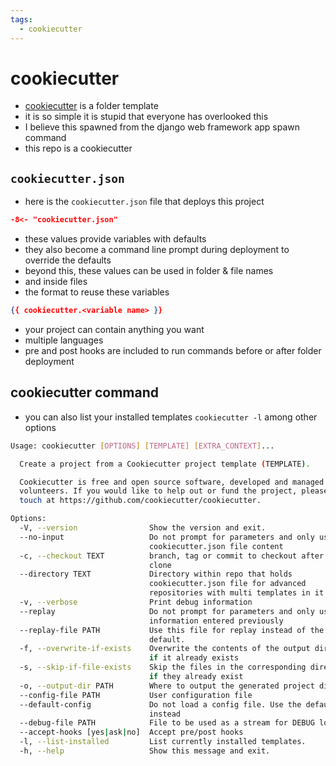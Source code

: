 ```yaml
---
tags:
  - cookiecutter 
---
```

# cookiecutter

- [cookiecutter](https://github.com/cookiecutter/cookiecutter) is a folder template
- it is so simple it is stupid that everyone has overlooked this
- I believe this spawned from the django web framework app spawn command
- this repo is a cookiecutter

## `cookiecutter.json`

- here is the `cookiecutter.json` file that deploys this project

```json
-8<- "cookiecutter.json"
```

- these values provide variables with defaults
- they also become a command line prompt during deployment to override the defaults
- beyond this, these values can be used in folder & file names
- and inside files
- the format to reuse these variables

```json
{{ cookiecutter.<variable name> }}
```

- your project can contain anything you want
- multiple languages
- pre and post hooks are included to run commands before or after folder deployment

## cookiecutter command

- you can also list your installed templates `cookiecutter -l` among other options

```sh
Usage: cookiecutter [OPTIONS] [TEMPLATE] [EXTRA_CONTEXT]...

  Create a project from a Cookiecutter project template (TEMPLATE).

  Cookiecutter is free and open source software, developed and managed by
  volunteers. If you would like to help out or fund the project, please get in
  touch at https://github.com/cookiecutter/cookiecutter.

Options:
  -V, --version                Show the version and exit.
  --no-input                   Do not prompt for parameters and only use
                               cookiecutter.json file content
  -c, --checkout TEXT          branch, tag or commit to checkout after git
                               clone
  --directory TEXT             Directory within repo that holds
                               cookiecutter.json file for advanced
                               repositories with multi templates in it
  -v, --verbose                Print debug information
  --replay                     Do not prompt for parameters and only use
                               information entered previously
  --replay-file PATH           Use this file for replay instead of the
                               default.
  -f, --overwrite-if-exists    Overwrite the contents of the output directory
                               if it already exists
  -s, --skip-if-file-exists    Skip the files in the corresponding directories
                               if they already exist
  -o, --output-dir PATH        Where to output the generated project dir into
  --config-file PATH           User configuration file
  --default-config             Do not load a config file. Use the defaults
                               instead
  --debug-file PATH            File to be used as a stream for DEBUG logging
  --accept-hooks [yes|ask|no]  Accept pre/post hooks
  -l, --list-installed         List currently installed templates.
  -h, --help                   Show this message and exit.
```

